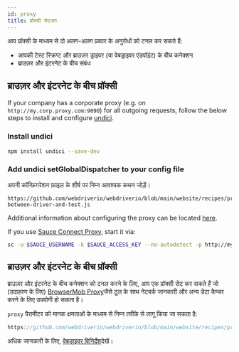 ```yaml
---
id: proxy
title: प्रॉक्सी सेटअप
---
```


आप प्रॉक्सी के माध्यम से दो अलग-अलग प्रकार के अनुरोधों को टनल कर सकते हैं:

- आपकी टेस्ट स्क्रिप्ट और ब्राउज़र ड्राइवर (या वेबड्राइवर एंडपॉइंट) के बीच कनेक्शन
- ब्राउज़र और इंटरनेट के बीच संबंध

## ब्राउज़र और इंटरनेट के बीच प्रॉक्सी

If your company has a corporate proxy (e.g. on `http://my.corp.proxy.com:9090`) for all outgoing requests, follow the below steps to install and configure [undici](https://github.com/nodejs/undici).

### Install undici

```bash npm2yarn
npm install undici --save-dev
```

### Add undici setGlobalDispatcher to your config file

अपनी कॉन्फ़िगरेशन फ़ाइल के शीर्ष पर निम्न आवश्यक कथन जोड़ें।

``` reference useHTTPS
https://github.com/webdriverio/webdriverio/blob/main/website/recipes/proxying/proxy-between-driver-and-test.js
```

Additional information about configuring the proxy can be located [here](https://github.com/nodejs/undici/blob/main/docs/docs/api/ProxyAgent.md).

If you use [Sauce Connect Proxy](https://docs.saucelabs.com/secure-connections/sauce-connect-5), start it via:

```sh
sc -u $SAUCE_USERNAME -k $SAUCE_ACCESS_KEY --no-autodetect -p http://my.corp.proxy.com:9090
```

## ब्राउज़र और इंटरनेट के बीच प्रॉक्सी

ब्राउज़र और इंटरनेट के बीच कनेक्शन को टनल करने के लिए, आप एक प्रॉक्सी सेट कर सकते हैं जो (उदाहरण के लिए) [BrowserMob Proxy](https://github.com/lightbody/browsermob-proxy)जैसे टूल के साथ नेटवर्क जानकारी और अन्य डेटा कैप्चर करने के लिए उपयोगी हो सकता है।

`proxy` पैरामीटर को मानक क्षमताओं के माध्यम से निम्न तरीके से लागू किया जा सकता है:

```js reference useHTTPS
https://github.com/webdriverio/webdriverio/blob/main/website/recipes/proxying/proxy-between-browser-and-internet.js
```

अधिक जानकारी के लिए, [वेबड्राइवर विनिर्देश](https://w3c.github.io/webdriver/#proxy)देखें।
